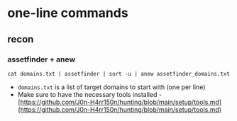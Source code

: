 # one-line commands

## recon  

### assetfinder + anew  
```
cat domains.txt | assetfinder | sort -u | anew assetfinder_domains.txt
```  
- `domains.txt` is a list of target domains to start with (one per line)
- Make sure to have the necessary tools installed - [https://github.com/J0n-H4rr150n/hunting/blob/main/setup/tools.md](https://github.com/J0n-H4rr150n/hunting/blob/main/setup/tools.md)  
